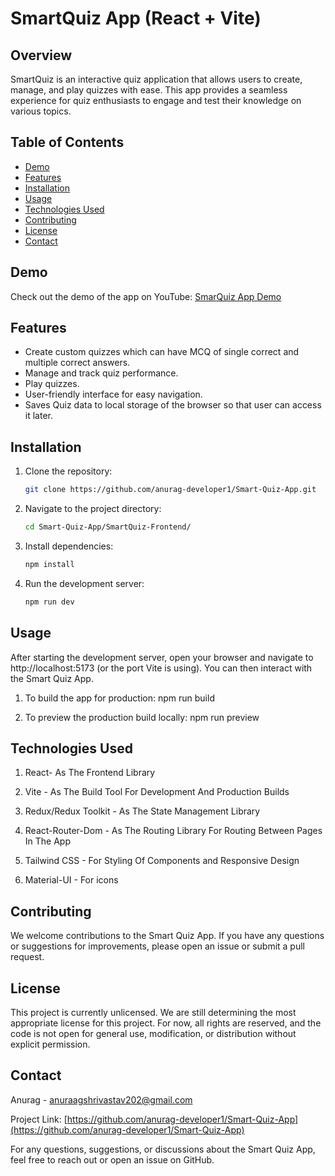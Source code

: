 # SmartQuiz App (React + Vite)

## Overview
SmartQuiz is an interactive quiz application that allows users to create, manage, and play quizzes with ease. This app provides a seamless experience for quiz enthusiasts to engage and test their knowledge on various topics.

## Table of Contents
- [Demo](#demo)
- [Features](#features)
- [Installation](#installation)
- [Usage](#usage)
- [Technologies Used](#technologies-used)
- [Contributing](#contributing)
- [License](#license)
- [Contact](#contact)

## Demo
Check out the demo of the app on YouTube: [SmarQuiz App Demo](https://www.youtube.com/watch?v=xPa0TQKsPho)

## Features
- Create custom quizzes which can have MCQ of single correct and multiple correct answers.
- Manage and track quiz performance.
- Play quizzes. 
- User-friendly interface for easy navigation.
- Saves Quiz data to local storage of the browser so that user can access it later.


## Installation
1. Clone the repository:
   ```bash
   git clone https://github.com/anurag-developer1/Smart-Quiz-App.git

2. Navigate to the project directory:
   ```bash
   cd Smart-Quiz-App/SmartQuiz-Frontend/

4. Install dependencies:
   ```bash
   npm install

5. Run the development server:
   ```bash
   npm run dev

## Usage

After starting the development server, open your browser and navigate to http://localhost:5173 (or the port Vite is using). You can then interact with the Smart Quiz App.  

1. To build the app for production:
   npm run build

2. To preview the production build locally:
   npm run preview


## Technologies Used

1. React- As The Frontend Library

2. Vite - As The Build Tool For Development And Production Builds

3. Redux/Redux Toolkit - As The State Management Library

4. React-Router-Dom - As The Routing Library For Routing Between Pages In The App

5. Tailwind CSS - For Styling Of Components and Responsive Design

6. Material-UI - For icons

## Contributing

We welcome contributions to the Smart Quiz App. If you have any questions or suggestions for improvements, please open an issue or submit a pull request.

## License

This project is currently unlicensed. We are still determining the most appropriate license for this project. For now, all rights are reserved, and the code is not open for general use, modification, or distribution without explicit permission.


## Contact

Anurag - anuraagshrivastav202@gmail.com

Project Link: [https://github.com/anurag-developer1/Smart-Quiz-App](https://github.com/anurag-developer1/Smart-Quiz-App)

For any questions, suggestions, or discussions about the Smart Quiz App, feel free to reach out or open an issue on GitHub.
